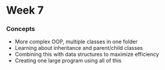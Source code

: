 # Week 7

### Concepts

* More complex OOP, multiple classes in one folder
* Learning about inheritance and parent/child classes
* Combining this with data structures to maximize efficiency
* Creating one large program using all of this